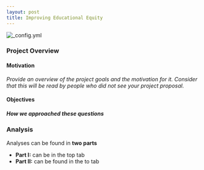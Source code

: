 ```yaml
---
layout: post
title: Improving Educational Equity
---
```

![_config.yml](https://amesluo.github.io/images/config.png)

### Project Overview 

#### Motivation
*Provide an overview of the project goals and the motivation for it. Consider that this will be read by people who did not see your project proposal.*

#### Objectives


##### How we approached these questions


### Analysis
Analyses can be found in **two parts**

* **Part I:** can be in the top tab
* **Part II:** can be found in the to tab